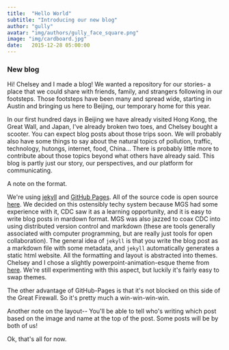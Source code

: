 ```yaml
---
title:  "Hello World"
subtitle: "Introducing our new blog"
author: "gully"
avatar: "img/authors/gully_face_square.png"
image: "img/cardboard.jpg"
date:   2015-12-28 05:00:00
---
```


### New blog

Hi! Chelsey and I made a blog!  We wanted a repository for our stories- a place that we could share with friends, family, and strangers following in our footsteps.  Those footsteps have been many and spread wide, starting in Austin and bringing us here to Beijing, our temporary home for this year.

In our first hundred days in Beijing we have already visited Hong Kong, the Great Wall, and Japan, I've already broken two toes, and Chelsey bought a scooter.  You can expect blog posts about those trips soon.  We will probably also have some things to say about the natural topics of pollution, traffic, technology, hutongs, internet, food, China...  There is probably little more to contribute about those topics beyond what others have already said.  This blog is partly just our story, our perspectives, and our platform for communicating.

A note on the format.  

We're using [jekyll](http://jekyllrb.com) and [GitHub Pages](http://pages.github.com).  All of the source code is open source [here](http://www.github.com/chugly).  We decided on this ostensibly techy system because MGS had some experience with it, CDC saw it as a learning opportunity, and it is easy to write blog posts in mardown format.  MGS was also jazzed to coax CDC into using distributed version control and markdown (these are tools generally associated with computer programming, but are really just tools for open collaboration).  The general idea of `jekyll` is that you write the blog post as a markdown file with some metadata, and `jekyll` automatically generates a static html website.  All the formatting and layout is abstracted into themes.  Chelsey and I chose a slightly powerpoint-animation-esque theme from [here](http://jekyllthemes.org).  We're still experimenting with this aspect, but luckily it's fairly easy to swap themes.

The other advantage of GitHub-Pages is that it's not blocked on this side of the Great Firewall.  So it's pretty much a win-win-win-win.

Another note on the layout-- You'll be able to tell who's writing which post based on the image and name at the top of the post.  Some posts will be by both of us!

Ok, that's all for now.